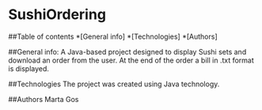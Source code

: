# SushiOrdering

##Table of contents 
*[General info] 
*[Technologies] 
*[Authors]

##General info: A Java-based project designed to display Sushi sets and download an order from the user. At the end of the order a bill in .txt format is displayed. 

##Technologies The project was created using Java technology.

##Authors
Marta Gos
